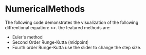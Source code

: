 # NumericalMethods

The following code demonstrates the visualization of the following diffrentional equation: <>.
the featured methods are:
* Euler's method
* Second Order Runge-Kutta (midpoint)
* Fourth order Runge-Kutta 
use the slider to change the step size.
